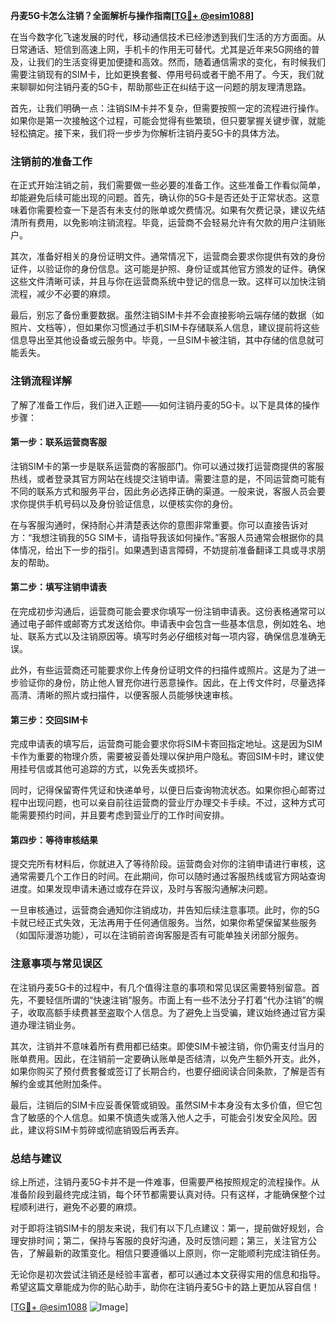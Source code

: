 **丹麦5G卡怎么注销？全面解析与操作指南[[TG💪+ @esim1088](https://t.me/s/esim1088)]**

在当今数字化飞速发展的时代，移动通信技术已经渗透到我们生活的方方面面。从日常通话、短信到高速上网，手机卡的作用无可替代。尤其是近年来5G网络的普及，让我们的生活变得更加便捷和高效。然而，随着通信需求的变化，有时候我们需要注销现有的SIM卡，比如更换套餐、停用号码或者干脆不用了。今天，我们就来聊聊如何注销丹麦的5G卡，帮助那些正在纠结于这一问题的朋友理清思路。

首先，让我们明确一点：注销SIM卡并不复杂，但需要按照一定的流程进行操作。如果你是第一次接触这个过程，可能会觉得有些繁琐，但只要掌握关键步骤，就能轻松搞定。接下来，我们将一步步为你解析注销丹麦5G卡的具体方法。

### 注销前的准备工作

在正式开始注销之前，我们需要做一些必要的准备工作。这些准备工作看似简单，却能避免后续可能出现的问题。首先，确认你的5G卡是否还处于正常状态。这意味着你需要检查一下是否有未支付的账单或欠费情况。如果有欠费记录，建议先结清所有费用，以免影响注销流程。毕竟，运营商不会轻易允许有欠款的用户注销账户。

其次，准备好相关的身份证明文件。通常情况下，运营商会要求你提供有效的身份证件，以验证你的身份信息。这可能是护照、身份证或其他官方颁发的证件。确保这些文件清晰可读，并且与你在运营商系统中登记的信息一致。这样可以加快注销流程，减少不必要的麻烦。

最后，别忘了备份重要数据。虽然注销SIM卡并不会直接影响云端存储的数据（如照片、文档等），但如果你习惯通过手机SIM卡存储联系人信息，建议提前将这些信息导出至其他设备或云服务中。毕竟，一旦SIM卡被注销，其中存储的信息就可能丢失。

### 注销流程详解

了解了准备工作后，我们进入正题——如何注销丹麦的5G卡。以下是具体的操作步骤：

#### 第一步：联系运营商客服

注销SIM卡的第一步是联系运营商的客服部门。你可以通过拨打运营商提供的客服热线，或者登录其官方网站在线提交注销申请。需要注意的是，不同运营商可能有不同的联系方式和服务平台，因此务必选择正确的渠道。一般来说，客服人员会要求你提供手机号码以及身份验证信息，以便核实你的身份。

在与客服沟通时，保持耐心并清楚表达你的意图非常重要。你可以直接告诉对方：“我想注销我的5G SIM卡，请指导我该如何操作。”客服人员通常会根据你的具体情况，给出下一步的指引。如果遇到语言障碍，不妨提前准备翻译工具或寻求朋友的帮助。

#### 第二步：填写注销申请表

在完成初步沟通后，运营商可能会要求你填写一份注销申请表。这份表格通常可以通过电子邮件或邮寄方式发送给你。申请表中会包含一些基本信息，例如姓名、地址、联系方式以及注销原因等。填写时务必仔细核对每一项内容，确保信息准确无误。

此外，有些运营商还可能要求你上传身份证明文件的扫描件或照片。这是为了进一步验证你的身份，防止他人冒充你进行恶意操作。因此，在上传文件时，尽量选择高清、清晰的照片或扫描件，以便客服人员能够快速审核。

#### 第三步：交回SIM卡

完成申请表的填写后，运营商可能会要求你将SIM卡寄回指定地址。这是因为SIM卡作为重要的物理介质，需要被妥善处理以保护用户隐私。寄回SIM卡时，建议使用挂号信或其他可追踪的方式，以免丢失或损坏。

同时，记得保留寄件凭证和快递单号，以便日后查询物流状态。如果你担心邮寄过程中出现问题，也可以亲自前往运营商的营业厅办理交卡手续。不过，这种方式可能需要预约时间，并且要考虑到营业厅的工作时间安排。

#### 第四步：等待审核结果

提交完所有材料后，你就进入了等待阶段。运营商会对你的注销申请进行审核，这通常需要几个工作日的时间。在此期间，你可以随时通过客服热线或官方网站查询进度。如果发现申请未通过或存在异议，及时与客服沟通解决问题。

一旦审核通过，运营商会通知你注销成功，并告知后续注意事项。此时，你的5G卡就已经正式失效，无法再用于任何通信服务。当然，如果你希望保留某些服务（如国际漫游功能），可以在注销前咨询客服是否有可能单独关闭部分服务。

### 注意事项与常见误区

在注销丹麦5G卡的过程中，有几个值得注意的事项和常见误区需要特别留意。首先，不要轻信所谓的“快速注销”服务。市面上有一些不法分子打着“代办注销”的幌子，收取高额手续费甚至盗取个人信息。为了避免上当受骗，建议始终通过官方渠道办理注销业务。

其次，注销并不意味着所有费用都已结束。即使SIM卡被注销，你仍需支付当月的账单费用。因此，在注销前一定要确认账单是否结清，以免产生额外开支。此外，如果你购买了预付费套餐或签订了长期合约，也要仔细阅读合同条款，了解是否有解约金或其他附加条件。

最后，注销后的SIM卡应妥善保管或销毁。虽然SIM卡本身没有太多价值，但它包含了敏感的个人信息。如果不慎遗失或落入他人之手，可能会引发安全风险。因此，建议将SIM卡剪碎或彻底销毁后再丢弃。

### 总结与建议

综上所述，注销丹麦5G卡并不是一件难事，但需要严格按照规定的流程操作。从准备阶段到最终完成注销，每个环节都需要认真对待。只有这样，才能确保整个过程顺利进行，避免不必要的麻烦。

对于即将注销SIM卡的朋友来说，我们有以下几点建议：第一，提前做好规划，合理安排时间；第二，保持与客服的良好沟通，及时反馈问题；第三，关注官方公告，了解最新的政策变化。相信只要遵循以上原则，你一定能顺利完成注销任务。

无论你是初次尝试注销还是经验丰富者，都可以通过本文获得实用的信息和指导。希望这篇文章能成为你的贴心助手，助你在注销丹麦5G卡的路上更加从容自信！

[[TG💪+ @esim1088](https://t.me/s/esim1088) ![Image](https://i.postimg.cc/4NQfJmqS/Snipaste-2025-05-13-00-14-12.png)]